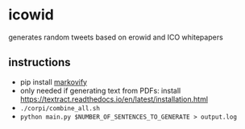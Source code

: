 # icowid

generates random tweets based on erowid and ICO whitepapers

## instructions

* pip install [markovify](https://github.com/jsvine/markovify)
* only needed if generating text from PDFs: install https://textract.readthedocs.io/en/latest/installation.html
* `./corpi/combine_all.sh`
* `python main.py $NUMBER_OF_SENTENCES_TO_GENERATE > output.log`
